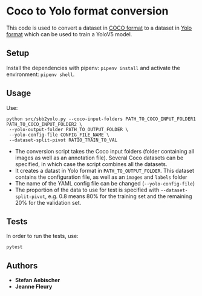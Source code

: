 # Coco to Yolo format conversion
This code is used to convert a dataset in [COCO format](https://www.immersivelimit.com/tutorials/create-coco-annotations-from-scratch#:~:text=The%20COCO%20dataset%20is%20formatted,%E2%80%9D%20(in%20one%20case).) to a dataset in [Yolo format](https://github.com/ultralytics/yolov5/wiki/Train-Custom-Data) which can be used to train a YoloV5 model.

## Setup
Install the dependencies with pipenv: `pipenv install` and activate the environment: `pipenv shell`.

## Usage
Use:
 ```
 python src/sbb2yolo.py --coco-input-folders PATH_TO_COCO_INPUT_FOLDER1 PATH_TO_COCO_INPUT_FOLDER2 \
  --yolo-output-folder PATH_TO_OUTPUT_FOLDER \
  --yolo-config-file CONFIG_FILE_NAME \
  --dataset-split-pivot RATIO_TRAIN_TO_VAL
 ```
- The conversion script takes the Coco input folders (folder containing all images as well as an annotation file). Several Coco datasets can be specified, in which case the script combines all the datasets.
- It creates a datast in Yolo format in `PATH_TO_OUTPUT_FOLDER`. This dataset contains the configuration file, as well as an `images` and `labels` folder 
- The name of the YAML config file can be changed (`--yolo-config-file`)
- The proportion of the data to use for test is specified with `--dataset-split-pivot`, e.g. 0.8 means 80% for the training set and the remaining 20% for the validation set.

 ## Tests
In order to run the tests, use:
 ```
 pytest
 ```
 
## Authors
* **Stefan Aebischer**
* **Jeanne Fleury**
